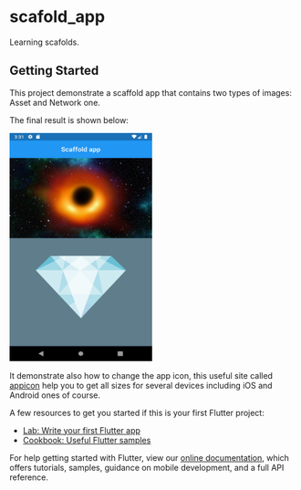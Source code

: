 # scafold_app

Learning scafolds.

## Getting Started

This project demonstrate a scaffold app that contains two types of images: Asset and Network one.

The final result is shown below:

<img src="results/scaffold_app.png" width="250" height="400"/>

It demonstrate also how to change the app icon, this useful site called [appicon](https://appicon.co/)
help you to get all sizes for several devices including iOS and Android ones of course.


A few resources to get you started if this is your first Flutter project:

- [Lab: Write your first Flutter app](https://flutter.dev/docs/get-started/codelab)
- [Cookbook: Useful Flutter samples](https://flutter.dev/docs/cookbook)

For help getting started with Flutter, view our
[online documentation](https://flutter.dev/docs), which offers tutorials,
samples, guidance on mobile development, and a full API reference.
